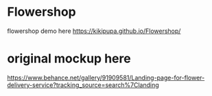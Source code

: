 # Flowershop
flowershop demo here https://kikipupa.github.io/Flowershop/

# original mockup here

https://www.behance.net/gallery/91909581/Landing-page-for-flower-delivery-service?tracking_source=search%7Clanding
